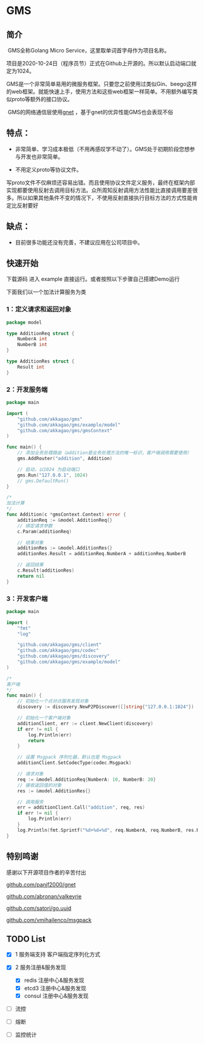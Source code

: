 # GMS

## 简介

​	GMS全称Golang Micro Service，这里取单词首字母作为项目名称。

​	项目是2020-10-24日（程序员节）正式在Github上开源的。所以默认启动端口就定为1024。

​	GMS是一个非常简单易用的微服务框架。只要您之前使用过类似Gin、beego这样的web框架。就能快速上手，使用方法和这些web框架一样简单。不用额外编写类似proto等额外的接口协议。

​	GMS的网络通信层使用[gnet](https://github.com/panjf2000/gnet) ，基于gnet的优异性能GMS也会表现不俗

## 特点：

- 非常简单、学习成本极低（不用再感叹学不动了）。GMS处于初期阶段您想参与开发也非常简单。

- 不用定义proto等协议文件。

​		写proto文件不仅麻烦还容易出错。而且使用协议文件定义服务，最终在框架内部实现都要使用反射去调用目标方法。众所周知反射调用方法性能比直接调用要差很多。所以如果其他条件不变的情况下，不使用反射直接执行目标方法的方式性能肯定比反射要好

## 缺点：

- 目前很多功能还没有完善，不建议应用在公司项目中。



## 快速开始

下载源码 进入 example 直接运行。或者按照以下步骤自己搭建Demo运行

下面我们以一个加法计算服务为类

### 1：定义请求和返回对象

```go
package model

type AdditionReq struct {
	NumberA int
	NumberB int
}

type AdditionRes struct {
	Result int
}
```

### 2：开发服务端

```go
package main

import (
	"github.com/akkagao/gms"
	"github.com/akkagao/gms/example/model"
	"github.com/akkagao/gms/gmsContext"
)

func main() {
	// 添加业务处理路由（addition是业务处理方法的唯一标识，客户端调用需要使用）
	gms.AddRouter("addition", Addition)

	// 启动，以1024 为启动端口
	gms.Run("127.0.0.1", 1024)
	// gms.DefaultRun()
}

/*
加法计算
*/
func Addition(c *gmsContext.Context) error {
	additionReq := &model.AdditionReq{}
	// 绑定请求参数
	c.Param(additionReq)

	// 结果对象
	additionRes := &model.AdditionRes{}
	additionRes.Result = additionReq.NumberA + additionReq.NumberB

	// 返回结果
	c.Result(additionRes)
	return nil
}
```

### 3：开发客户端

```go
package main

import (
	"fmt"
	"log"

	"github.com/akkagao/gms/client"
	"github.com/akkagao/gms/codec"
	"github.com/akkagao/gms/discovery"
	"github.com/akkagao/gms/example/model"
)

/*
客户端
*/
func main() {
	// 初始化一个点对点服务发现对象
	discovery := discovery.NewP2PDiscover([]string{"127.0.0.1:1024"})

	// 初始化一个客户端对象
	additionClient, err := client.NewClient(discovery)
	if err != nil {
		log.Println(err)
		return
	}

	// 设置 Msgpack 序列化器，默认也是 Msgpack
	additionClient.SetCodecType(codec.Msgpack)

	// 请求对象
	req := &model.AdditionReq{NumberA: 10, NumberB: 20}
	// 接收返回值的对象
	res := &model.AdditionRes{}

	// 调用服务
	err = additionClient.Call("addition", req, res)
	if err != nil {
		log.Println(err)
	}
	log.Println(fmt.Sprintf("%d+%d=%d", req.NumberA, req.NumberB, res.Result))
}
```

## 特别鸣谢

感谢以下开源项目作者的辛苦付出

[github.com/panjf2000/gnet](https://github.com/panjf2000/gnet)

[github.com/abronan/valkeyrie](https://github.com/abronan/valkeyrie)

[github.com/satori/go.uuid](https://github.com/satori/go.uuid)

[github.com/vmihailenco/msgpack](https://github.com/vmihailenco/msgpack)

## TODO List

- [x] 1 服务端支持 客户端指定序列化方式 
- [x] 2 服务注册&服务发现
  - [x] redis 注册中心&服务发现
  - [x] etcd3 注册中心&服务发现
  - [x] consul 注册中心&服务发现
- [ ] 流控
- [ ] 熔断
- [ ] 监控统计

